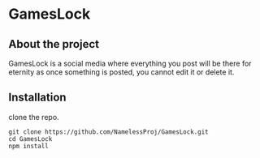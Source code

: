 # GamesLock
## About the project
GamesLock is a social media where everything you post will be there for eternity as once something is posted, you cannot edit it or delete it.
## Installation
clone the repo.
```
git clone https://github.com/NamelessProj/GamesLock.git
cd GamesLock
npm install
```